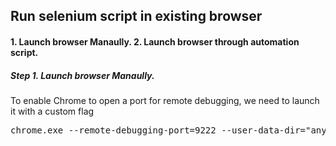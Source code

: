 <h2>Run selenium script in existing browser</h2>
<h4> 
  1. Launch browser Manaully.
  2. Launch browser through automation script.
</h4>

<h5>Step 1. Launch browser Manaully.</h5>
<p>To enable Chrome to open a port for remote debugging, we need to launch it with a custom flag</p>
<pre>
chrome.exe --remote-debugging-port=9222 --user-data-dir="any local folder"
</pre>
